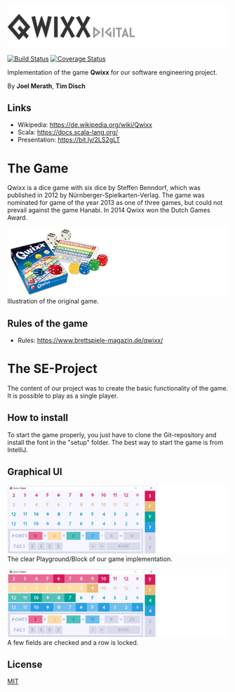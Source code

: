 ![Logo](images/qwixx_logo.png)

[![Build Status](https://travis-ci.org/DevJoelM/Qwixx.svg?branch=main)](https://travis-ci.org/DevJoelM/Qwixx)
[![Coverage Status](https://coveralls.io/repos/github/DevJoelM/Qwixx/badge.svg)](https://coveralls.io/github/DevJoelM/Qwixx)

Implementation of the game **Qwixx** for our software engineering project.

By **Joel Merath**, **Tim Disch**

## Links
* Wikipedia: https://de.wikipedia.org/wiki/Qwixx
* Scala: https://docs.scala-lang.org/
* Presentation: https://bit.ly/2LS2gLT

# The Game
Qwixx is a dice game with six dice by Steffen Benndorf, which was published in 2012 by Nürnberger-Spielkarten-Verlag. The game was nominated for game of the year 2013 as one of three games, but could not prevail against the game Hanabi. In 2014 Qwixx won the Dutch Games Award.

![Playground](images/qwixx_game.png)
Illustration of the original game.

## Rules of the game
* Rules: https://www.brettspiele-magazin.de/qwixx/

# The SE-Project

The content of our project was to create the basic functionality of the game. It is possible to play as a single player.
## How to install

To start the game properly, you just have to clone the Git-repository and install the font in the "setup" folder. The best way to start the game is from IntelliJ.

## Graphical UI
![Playground_task09](images/pg_1_2.png)
The clear Playground/Block of our game implementation.

![Playground_task09](images/pg_2_2.png)
A few fields are checked and a row is locked.

## License
[MIT](https://choosealicense.com/licenses/mit/)
